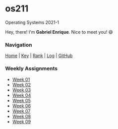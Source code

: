 # os211
Operating Systems 2021-1

Hey, there! I'm **Gabriel Enrique**. Nice to meet you! 😄

### Navigation
[Home](.) | [Key](https://gabriel-enrique.github.io/os211/TXT/mypubkey.txt) | [Rank](https://gabriel-enrique.github.io/os211/TXT/myrank.txt) | [Log](https://gabriel-enrique.github.io/os211/TXT/mylog.txt) | [GitHub](https://github.com/gabriel-enrique/os211)

### Weekly Assignments
 - [Week 01](https://gabriel-enrique.github.io/os211/W01/)
 - [Week 02](https://gabriel-enrique.github.io/os211/W02/)
 - [Week 03](https://gabriel-enrique.github.io/os211/W03/)
 - [Week 04](https://gabriel-enrique.github.io/os211/W04/)
 - [Week 05](https://gabriel-enrique.github.io/os211/W05/)
 - [Week 06](https://gabriel-enrique.github.io/os211/W06/)
 - [Week 07](https://gabriel-enrique.github.io/os211/W07/)
 - [Week 08](https://gabriel-enrique.github.io/os211/W08/)
 - [Week 09](https://gabriel-enrique.github.io/os211/W09/)

